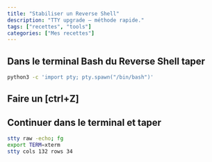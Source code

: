 ```yaml
---
title: "Stabiliser un Reverse Shell"
description: "TTY upgrade – méthode rapide."
tags: ["recettes", "tools"]
categories: ["Mes recettes"]
---
```

## Dans le terminal Bash du Reverse Shell taper

```bash
python3 -c 'import pty; pty.spawn("/bin/bash")'
```

## Faire un [ctrl+Z]

## Continuer dans le terminal et taper

```bash
stty raw -echo; fg
export TERM=xterm  
stty cols 132 rows 34
```
<br>


